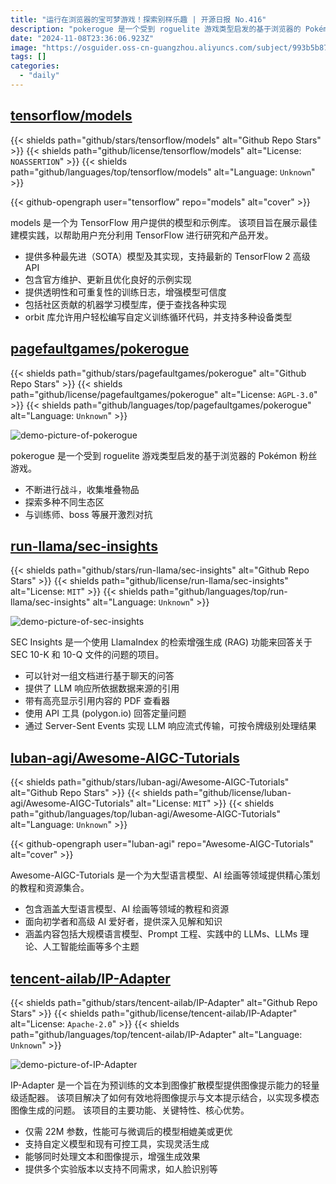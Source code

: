 ```yaml
---
title: "运行在浏览器的宝可梦游戏！探索别样乐趣 | 开源日报 No.416"
description: "pokerogue 是一个受到 roguelite 游戏类型启发的基于浏览器的 Pokémon 粉丝游戏。"
date: "2024-11-08T23:36:06.923Z"
image: "https://osguider.oss-cn-guangzhou.aliyuncs.com/subject/993b5b87c14750be06ce3c42e726e9b1.png"
tags: []
categories:
  - "daily"
---
```


## [tensorflow/models](https://github.com/tensorflow/models)

{{< shields path="github/stars/tensorflow/models" alt="Github Repo Stars" >}} {{< shields path="github/license/tensorflow/models" alt="License: `NOASSERTION`" >}} {{< shields path="github/languages/top/tensorflow/models" alt="Language: `Unknown`" >}}

{{< github-opengraph user="tensorflow" repo="models" alt="cover" >}}

models 是一个为 TensorFlow 用户提供的模型和示例库。
该项目旨在展示最佳建模实践，以帮助用户充分利用 TensorFlow 进行研究和产品开发。

- 提供多种最先进（SOTA）模型及其实现，支持最新的 TensorFlow 2 高级 API
- 包含官方维护、更新且优化良好的示例实现
- 提供透明性和可重复性的训练日志，增强模型可信度
- 包括社区贡献的机器学习模型库，便于查找各种实现
- orbit 库允许用户轻松编写自定义训练循环代码，并支持多种设备类型
  
## [pagefaultgames/pokerogue](https://github.com/pagefaultgames/pokerogue)

{{< shields path="github/stars/pagefaultgames/pokerogue" alt="Github Repo Stars" >}} {{< shields path="github/license/pagefaultgames/pokerogue" alt="License: `AGPL-3.0`" >}} {{< shields path="github/languages/top/pagefaultgames/pokerogue" alt="Language: `Unknown`" >}}

![demo-picture-of-pokerogue](https://picgo-daily.oss-cn-guangzhou.aliyuncs.com/picgo-daily/2024/e386d2a699de23da28b22f1d1f91e007.png)

pokerogue 是一个受到 roguelite 游戏类型启发的基于浏览器的 Pokémon 粉丝游戏。

- 不断进行战斗，收集堆叠物品
- 探索多种不同生态区
- 与训练师、boss 等展开激烈对抗
  
## [run-llama/sec-insights](https://github.com/run-llama/sec-insights)

{{< shields path="github/stars/run-llama/sec-insights" alt="Github Repo Stars" >}} {{< shields path="github/license/run-llama/sec-insights" alt="License: `MIT`" >}} {{< shields path="github/languages/top/run-llama/sec-insights" alt="Language: `Unknown`" >}}

![demo-picture-of-sec-insights](https://osguider.oss-cn-guangzhou.aliyuncs.com/subject/2e28719af3a9b750f87b6ab3394f8b71.png)

SEC Insights 是一个使用 LlamaIndex 的检索增强生成 (RAG) 功能来回答关于 SEC 10-K 和 10-Q 文件的问题的项目。

- 可以针对一组文档进行基于聊天的问答
- 提供了 LLM 响应所依据数据来源的引用
- 带有高亮显示引用内容的 PDF 查看器
- 使用 API 工具 (polygon.io) 回答定量问题
- 通过 Server-Sent Events 实现 LLM 响应流式传输，可按令牌级别处理结果
  
## [luban-agi/Awesome-AIGC-Tutorials](https://github.com/luban-agi/Awesome-AIGC-Tutorials)

{{< shields path="github/stars/luban-agi/Awesome-AIGC-Tutorials" alt="Github Repo Stars" >}} {{< shields path="github/license/luban-agi/Awesome-AIGC-Tutorials" alt="License: `MIT`" >}} {{< shields path="github/languages/top/luban-agi/Awesome-AIGC-Tutorials" alt="Language: `Unknown`" >}}

{{< github-opengraph user="luban-agi" repo="Awesome-AIGC-Tutorials" alt="cover" >}}

Awesome-AIGC-Tutorials 是一个为大型语言模型、AI 绘画等领域提供精心策划的教程和资源集合。

- 包含涵盖大型语言模型、AI 绘画等领域的教程和资源
- 面向初学者和高级 AI 爱好者，提供深入见解和知识
- 涵盖内容包括大规模语言模型、Prompt 工程、实践中的 LLMs、LLMs 理论、人工智能绘画等多个主题
  
## [tencent-ailab/IP-Adapter](https://github.com/tencent-ailab/IP-Adapter)

{{< shields path="github/stars/tencent-ailab/IP-Adapter" alt="Github Repo Stars" >}} {{< shields path="github/license/tencent-ailab/IP-Adapter" alt="License: `Apache-2.0`" >}} {{< shields path="github/languages/top/tencent-ailab/IP-Adapter" alt="Language: `Unknown`" >}}

![demo-picture-of-IP-Adapter](https://static.osguider.com/subject/github/tencent-ailab/IP-Adapter/b99fcb524ad45dd5ad175d5c45aa6a35.png)

IP-Adapter 是一个旨在为预训练的文本到图像扩散模型提供图像提示能力的轻量级适配器。
该项目解决了如何有效地将图像提示与文本提示结合，以实现多模态图像生成的问题。
该项目的主要功能、关键特性、核心优势。

- 仅需 22M 参数，性能可与微调后的模型相媲美或更优
- 支持自定义模型和现有可控工具，实现灵活生成
- 能够同时处理文本和图像提示，增强生成效果
- 提供多个实验版本以支持不同需求，如人脸识别等
  
